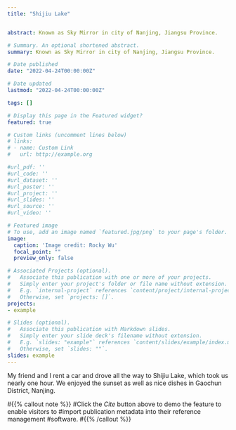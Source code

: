 ```yaml
---
title: "Shijiu Lake"


abstract: Known as Sky Mirror in city of Nanjing, Jiangsu Province.

# Summary. An optional shortened abstract.
summary: Known as Sky Mirror in city of Nanjing, Jiangsu Province.

# Date published
date: "2022-04-24T00:00:00Z"

# Date updated
lastmod: "2022-04-24T00:00:00Z"

tags: []

# Display this page in the Featured widget?
featured: true

# Custom links (uncomment lines below)
# links:
# - name: Custom Link
#   url: http://example.org

#url_pdf: ''
#url_code: ''
#url_dataset: ''
#url_poster: ''
#url_project: ''
#url_slides: ''
#url_source: ''
#url_video: ''

# Featured image
# To use, add an image named `featured.jpg/png` to your page's folder. 
image:
  caption: 'Image credit: Rocky Wu'
  focal_point: ""
  preview_only: false

# Associated Projects (optional).
#   Associate this publication with one or more of your projects.
#   Simply enter your project's folder or file name without extension.
#   E.g. `internal-project` references `content/project/internal-project/index.md`.
#   Otherwise, set `projects: []`.
projects:
- example

# Slides (optional).
#   Associate this publication with Markdown slides.
#   Simply enter your slide deck's filename without extension.
#   E.g. `slides: "example"` references `content/slides/example/index.md`.
#   Otherwise, set `slides: ""`.
slides: example
---
```


My friend and I rent a car and drove all the way to Shijiu Lake, which took us nearly one hour. We enjoyed the sunset as well as nice dishes in Gaochun District, Nanjing.



#{{% callout note %}}
#Click the *Cite* button above to demo the feature to enable visitors to #import publication metadata into their reference management #software.
#{{% /callout %}}
